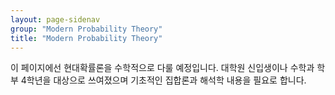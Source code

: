 ```yaml
---
layout: page-sidenav
group: "Modern Probability Theory"
title: "Modern Probability Theory"
---
```


이 페이지에선 현대확률론을 수학적으로 다룰 예정입니다. 대학원 신입생이나 수학과 학부 4학년을 대상으로 쓰여졌으며 기초적인 집합론과 해석학 내용을 필요로 합니다.